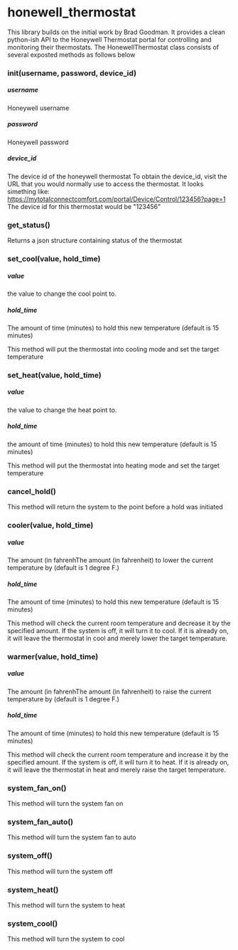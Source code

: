 # honewell_thermostat
This library builds on the initial work by Brad Goodman.
It provides a clean python-ish API to the Honeywell Thermostat portal for controlling and monitoring their thermostats.
The HonewellThermostat class consists of several exposted methods as follows below

### __init__(username, password, device_id)
##### username
Honeywell username
##### password
Honeywell password
##### device_id
The device id of the honeywell thermostat
To obtain the device_id, visit the URL that you would normally use to access the thermostat.  It looks simething like:
https://mytotalconnectcomfort.com/portal/Device/Control/123456?page=1
The device id for this thermostat would be "123456"

### get_status()
Returns a json structure containing status of the thermostat

### set_cool(value, hold_time)
##### value
the value to change the cool point to.
##### hold_time
The amount of time (minutes) to hold this new temperature
(default is 15 minutes)

This method will put the thermostat into cooling mode and set the target temperature

### set_heat(value, hold_time)
##### value
the value to change the heat point to.
##### hold_time
the amount of time (minutes) to hold this new temperature
(default is 15 minutes)

This method will put the thermostat into heating mode and set the target temperature

### cancel_hold()
This method will return the system to the point before a hold was initiated

### cooler(value, hold_time)
##### value
The amount (in fahrenhThe amount (in fahrenheit) to lower the current temperature by
(default is 1 degree F.)
##### hold_time
The amount of time (minutes) to hold this new temperature
(default is 15 minutes)

This method will check the current room temperature and decrease it by the specified amount.
If the system is off, it will turn it to cool.
If it is already on, it will leave the thermostat in cool and merely lower the target temperature.

### warmer(value, hold_time)
##### value
The amount (in fahrenhThe amount (in fahrenheit) to raise the current temperature by
(default is 1 degree F.)
##### hold_time
The amount of time (minutes) to hold this new temperature
(default is 15 minutes)

This method will check the current room temperature and increase it by the specified amount.
If the system is off, it will turn it to heat.
If it is already on, it will leave the thermostat in heat and merely raise the target temperature.

### system_fan_on()
This method will turn the system fan on

### system_fan_auto()
This method will turn the system fan to auto

### system_off()
This method will turn the system off

### system_heat()
This method will turn the system to heat

### system_cool()
This method will turn the system to cool
